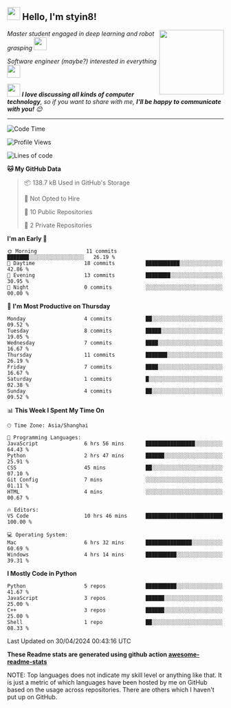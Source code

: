 <h2><img src="https://emojis.slackmojis.com/emojis/images/1531849430/4246/blob-sunglasses.gif?1531849430" width="30"/> Hello, I'm styin8! </h2>
<img align='right' src="https://media.giphy.com/media/M9gbBd9nbDrOTu1Mqx/giphy.gif" width="150">
<p><em>Master student engaged in deep learning and robot grasping
</a><img src="https://media3.giphy.com/media/5xtDarER9QBxQC40ZJC/giphy.gif" width="30"> 
</em></p>
<p><em>Software engineer (maybe?)  interested in everything
</a><img src="https://media.giphy.com/media/WUlplcMpOCEmTGBtBW/giphy.gif" width="30"> 
</em></p>



<img src="https://media.giphy.com/media/LnQjpWaON8nhr21vNW/giphy.gif" width="30"> <em><b>I love discussing all kinds of computer technology</b>, so if you want to share with me, <b>I'll be happy to communicate with you!</b> 😊</em>

---
<!--START_SECTION:waka-->
![Code Time](http://img.shields.io/badge/Code%20Time-121%20hrs%2032%20mins-blue)

![Profile Views](http://img.shields.io/badge/Profile%20Views-0-blue)

![Lines of code](https://img.shields.io/badge/From%20Hello%20World%20I%27ve%20Written-47.1%20thousand%20lines%20of%20code-blue)

**🐱 My GitHub Data** 

> 📦 138.7 kB Used in GitHub's Storage 
 > 
> 🚫 Not Opted to Hire
 > 
> 📜 10 Public Repositories 
 > 
> 🔑 2 Private Repositories 
 > 
**I'm an Early 🐤** 

```text
🌞 Morning                11 commits          ███████░░░░░░░░░░░░░░░░░░   26.19 % 
🌆 Daytime                18 commits          ███████████░░░░░░░░░░░░░░   42.86 % 
🌃 Evening                13 commits          ████████░░░░░░░░░░░░░░░░░   30.95 % 
🌙 Night                  0 commits           ░░░░░░░░░░░░░░░░░░░░░░░░░   00.00 % 
```
📅 **I'm Most Productive on Thursday** 

```text
Monday                   4 commits           ██░░░░░░░░░░░░░░░░░░░░░░░   09.52 % 
Tuesday                  8 commits           █████░░░░░░░░░░░░░░░░░░░░   19.05 % 
Wednesday                7 commits           ████░░░░░░░░░░░░░░░░░░░░░   16.67 % 
Thursday                 11 commits          ███████░░░░░░░░░░░░░░░░░░   26.19 % 
Friday                   7 commits           ████░░░░░░░░░░░░░░░░░░░░░   16.67 % 
Saturday                 1 commits           █░░░░░░░░░░░░░░░░░░░░░░░░   02.38 % 
Sunday                   4 commits           ██░░░░░░░░░░░░░░░░░░░░░░░   09.52 % 
```


📊 **This Week I Spent My Time On** 

```text
🕑︎ Time Zone: Asia/Shanghai

💬 Programming Languages: 
JavaScript               6 hrs 56 mins       ████████████████░░░░░░░░░   64.43 % 
Python                   2 hrs 47 mins       ██████░░░░░░░░░░░░░░░░░░░   25.91 % 
CSS                      45 mins             ██░░░░░░░░░░░░░░░░░░░░░░░   07.10 % 
Git Config               7 mins              ░░░░░░░░░░░░░░░░░░░░░░░░░   01.11 % 
HTML                     4 mins              ░░░░░░░░░░░░░░░░░░░░░░░░░   00.67 % 

🔥 Editors: 
VS Code                  10 hrs 46 mins      █████████████████████████   100.00 % 

💻 Operating System: 
Mac                      6 hrs 32 mins       ███████████████░░░░░░░░░░   60.69 % 
Windows                  4 hrs 14 mins       ██████████░░░░░░░░░░░░░░░   39.31 % 
```

**I Mostly Code in Python** 

```text
Python                   5 repos             ██████████░░░░░░░░░░░░░░░   41.67 % 
JavaScript               3 repos             ██████░░░░░░░░░░░░░░░░░░░   25.00 % 
C++                      3 repos             ██████░░░░░░░░░░░░░░░░░░░   25.00 % 
Shell                    1 repo              ██░░░░░░░░░░░░░░░░░░░░░░░   08.33 % 
```




 Last Updated on 30/04/2024 00:43:16 UTC
<!--END_SECTION:waka-->
**These Readme stats are generated using github action [awesome-readme-stats](https://github.com/anmol098/waka-readme-stats)**

NOTE: Top languages does not indicate my skill level or anything like that. It is just a metric of which languages have been hosted by me on GitHub based on the usage across repositories. There are others which I haven't put up on GitHub.
